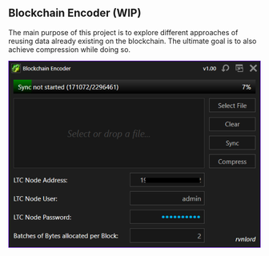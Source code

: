 ## Blockchain Encoder (WIP) 

The main purpose of this project is to explore different approaches of reusing data already existing on the blockchain. The ultimate goal is to also achieve compression while doing so.

![1](/Images/2022-07-12_201405.png?raw=true)

